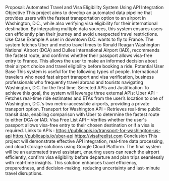 Proposal: Automated Travel and Visa Eligibility System Using API Integration
Objective
This project aims to develop an automated data pipeline that provides users with the fastest transportation option to an airport in Washington, D.C., while also verifying visa eligibility for their international destination. By integrating multiple data sources, this system ensures users can efficiently plan their journey and avoid unexpected travel restrictions.
Use Case Example
A user in downtown D.C. wants to fly to France. The system fetches Uber and metro travel times to Ronald Reagan Washington National Airport (DCA) and Dulles International Airport (IAD), recommends the fastest route, and confirms whether their passport allows visa-free entry to France. This allows the user to make an informed decision about their airport choice and travel eligibility before booking a ride.
Potential User Base
This system is useful for the following types of people. International travelers who need fast airport transport and visa verification,  business professionals who frequently travel abroad and tourists navigating Washington, D.C. for the first time.
Selected APIs and Justification
To achieve this goal, the system will leverage three external APIs:
Uber API – Fetches real-time ride estimates and ETAs from the user’s location to one of Washington, D.C.'s two metro-accessible airports, providing a private transport option.
Transport for Washington API – Retrieves real-time public transit data, enabling comparison with Uber to determine the fastest route to either DCA or IAD. 
Visa Free List API – Verifies whether the user's passport allows visa-free entry to their chosen destination or if a visa is required.
Links to APIs : 
https://publicapis.io/transport-for-washington-us-api
https://publicapis.io/uber-api
https://visafreelist.com
Conclusion
This project will demonstrate effective API integration, real-time data processing, and cloud storage solutions using Google Cloud Platform. The final system will be an automated travel assistant, ensuring users can reach the airport efficiently, confirm visa eligibility before departure and plan trips seamlessly with real-time insights. This solution enhances travel efficiency, preparedness, and decision-making, reducing uncertainty and last-minute travel disruptions.

